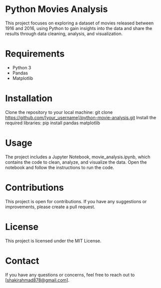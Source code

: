 # Python Movies Analysis
This project focuses on exploring a dataset of movies released between 1916 and 2016, using Python to gain insights into the data and share the results through data cleaning, analysis, and visualization.

# Requirements 
- Python 3
- Pandas 
- Matplotlib 
# Installation
Clone the repository to your local machine:
git clone https://github.com/[your_username]/python-movie-analysis.git
Install the required libraries:
pip install pandas matplotlib

# Usage
The project includes a Jupyter Notebook, movie_analysis.ipynb, which contains the code to clean, analyze, and visualize the data. Open the notebook and follow the instructions to run the code.

# Contributions
This project is open for contributions. If you have any suggestions or improvements, please create a pull request.

# License
This project is licensed under the MIT License.

# Contact
If you have any questions or concerns, feel free to reach out to [shakirahmad878@gmail.com].
